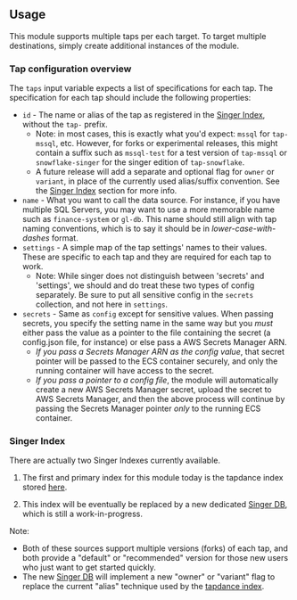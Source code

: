 ## Usage

This module supports multiple taps per each target. To target multiple destinations, simply create
additional instances of the module.

### Tap configuration overview

The `taps` input variable expects a list of specifications for each tap. The specification for each
tap should include the following properties:

- `id` - The name or alias of the tap as registered in the [Singer Index](#singer-index), without the `tap-` prefix.
  - Note: in most cases, this is exactly what you'd expect: `mssql` for `tap-mssql`, etc. However,
    for forks or experimental releases, this might contain a suffix such as `mssql-test` for a test
    version of `tap-mssql` or `snowflake-singer` for the singer edition of `tap-snowflake`.
  - A future release will add a separate and optional flag for `owner` or `variant`, in place of the
    currently used alias/suffix convention. See the [Singer Index](#singer-index) section for more
    info.
- `name` - What you want to call the data source. For instance, if you have multiple SQL Servers, you may want to use a more memorable name such as `finance-system` or `gl-db`. This name should still align with tap naming conventions, which is to say it should be in _lower-case-with-dashes_ format.
- `settings` - A simple map of the tap settings' names to their values. These are specific to each tap and they are required for each tap to work.
  - Note: While singer does not distinguish between 'secrets' and 'settings', we should and do treat these two types of config separately. Be sure to put all sensitive config in the `secrets` collection, and not here in `settings`.
- `secrets` - Same as `config` except for sensitive values. When passing secrets, you specify the setting name in the same way but you _must_ either pass the value as a pointer to the file containing the secret (a config.json file, for instance) or else pass a AWS Secrets Manager ARN.
  - _If you pass a Secrets Manager ARN as the config value_, that secret pointer will be passed to the ECS container securely, and only the running container will have access to the secret.
  - _If you pass a pointer to a config file_, the module will automatically create a new AWS Secrets Manager secret, upload the secret to AWS Secrets Manager, and then the above process will continue by passing the Secrets Manager pointer _only_ to the running ECS container.

### Singer Index

There are actually two Singer Indexes currently available.

1. The first and primary index for this module today is the tapdance index stored [here](https://github.com/aaronsteers/tapdance/blob/master/docker/singer_index.yml).

2. This index will be eventually be replaced by a new dedicated [Singer DB](https://github.com/aaronsteers/singer-db), which is still a work-in-progress.

Note:

- Both of these sources support multiple versions (forks) of each tap, and both provide a "default"
  or "recommended" version for those new users who just want to get started quickly.
- The new [Singer DB](https://github.com/aaronsteers/singer-db) will implement a new "owner" or "variant"
  flag to replace the current "alias" technique used by the
  [tapdance index](https://github.com/aaronsteers/tapdance/blob/master/docker/singer_index.yml).
